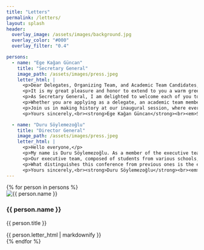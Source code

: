 ```yaml
---
title: "Letters"
permalink: /letters/
layout: splash
header:
  overlay_image: /assets/images/background.jpg
  overlay_color: "#000"
  overlay_filter: "0.4"

persons:
  - name: "Ege Kağan Güncan"
    title: "Secretary General"
    image_path: /assets/images/press.jpeg
    letter_html: |
      <p>Dear Delegates, Organizing Team, and Academic Team Candidates,</p>
      <p>It is my great pleasure and honor to extend to you a warm greeting to the First Annual Session of the Çağlı Model United Nations.</p>
      <p>As Secretary General, I am delighted to welcome each of you to what promises to be an inspiring and enriching experience...</p>
      <p>Whether you are applying as a delegate, an academic team member, or part of the organization, your role will be instrumental in shaping the success and spirit of CMUN. I look forward to witnessing your passion, ideas, and leadership as we come together to tackle global challenges through dialogue and diplomacy.</p>
      <p>Join us in making history at our inaugural session, where every voice matters and every perspective counts.</p>
      <p>Yours sincerely,<br><strong>Ege Kağan Güncan</strong><br><em>Secretary General</em></p>

  - name: "Duru Söylemezoğlu"
    title: "Director General"
    image_path: /assets/images/press.jpeg
    letter_html: |
      <p>Hello everyone,</p>
      <p>My name is Duru Söylemezoğlu. As a member of the executive team of the First Official Session of Çağlı Model United Nations, I would like to express how pleased I am to welcome you all in advance. I hope to see everyone at this conference, which will take shape with your valuable participation and support.</p>
      <p>Our executive team, composed of students from various schools, shares a common goal: to organize a conference in Çağlı and to make it accessible to a wide student audience.</p>
      <p>What distinguishes this conference from previous ones is the effort and care put into every step of the preparation process. With a strong sense of responsibility and a well-structured task distribution, our main goal is to ensure that participants feel satisfied and happy in every aspect of the event.</p>
      <p>Yours sincerely,<br><strong>Duru Söylemezoğlu</strong><br><em>Director General</em></p>
---
```


<div class="letter-container">
  {% for person in persons %}
    <div class="letter-column">
      <div class="letter-header">
        <img src="{{ person.image_path }}" alt="{{ person.name }}" class="profile-image">
        <div class="person-details">
          <h3 class="person-name">{{ person.name }}</h3>
          <p class="person-title">{{ person.title }}</p>
        </div>
      </div>
      <div class="letter-body">
        {{ person.letter_html | markdownify }}
      </div>
    </div>
  {% endfor %}
</div>

